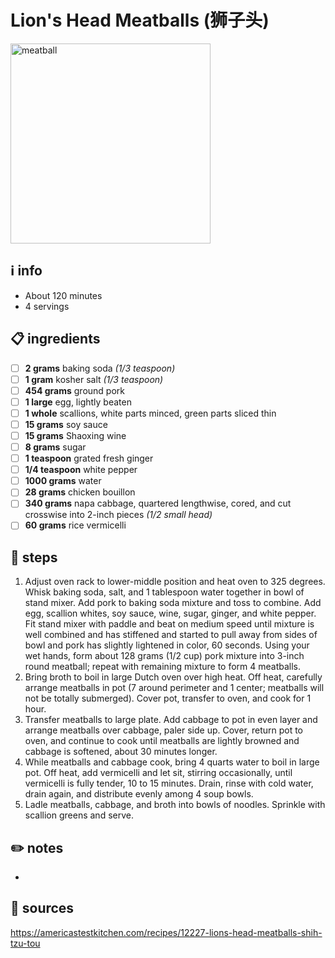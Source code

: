# Lion's Head Meatballs (狮子头)  
<img src="https://res.cloudinary.com/hksqkdlah/image/upload/SFS_lions_head_meatballs_063_1_xffnvp.jpg" alt="meatball" width="320"/>  

## ℹ️ info  
* About 120 minutes  
* 4 servings  

## 📋 ingredients  
- [ ] **2	grams**	baking soda *(1/3	teaspoon)*
- [ ] **1	gram**	kosher salt *(1/3	teaspoon)*
- [ ] **454	grams**	ground pork
- [ ] **1	large**	egg, lightly beaten
- [ ] **1	whole**	scallions, white parts minced, green parts sliced thin
- [ ] **15	grams**	soy sauce
- [ ] **15	grams**	Shaoxing wine
- [ ] **8	grams**	sugar
- [ ] **1	teaspoon**	grated fresh ginger
- [ ] **1/4	teaspoon**	white pepper
- [ ] **1000	grams**	water
- [ ] **28	grams**	chicken bouillon
- [ ] **340	grams**	napa cabbage, quartered lengthwise, cored, and cut crosswise into 2-inch pieces *(1/2 small head)*
- [ ] **60	grams**	rice vermicelli

## 🔪 steps  
1.  Adjust oven rack to lower-middle position and heat oven to 325 degrees. Whisk baking soda, salt, and 1 tablespoon water together in bowl of stand mixer. Add pork to baking soda mixture and toss to combine. Add egg, scallion whites, soy sauce, wine, sugar, ginger, and white pepper. Fit stand mixer with paddle and beat on medium speed until mixture is well combined and has stiffened and started to pull away from sides of bowl and pork has slightly lightened in color, 60 seconds. Using your wet hands, form about 128 grams (1/2 cup) pork mixture into 3-inch round meatball; repeat with remaining mixture to form 4 meatballs.
2. Bring broth to boil in large Dutch oven over high heat. Off heat, carefully arrange meatballs in pot (7 around perimeter and 1 center; meatballs will not be totally submerged). Cover pot, transfer to oven, and cook for 1 hour.
3. Transfer meatballs to large plate. Add cabbage to pot in even layer and arrange meatballs over cabbage, paler side up. Cover, return pot to oven, and continue to cook until meatballs are lightly browned and cabbage is softened, about 30 minutes longer.
4. While meatballs and cabbage cook, bring 4 quarts water to boil in large pot. Off heat, add vermicelli and let sit, stirring occasionally, until vermicelli is fully tender, 10 to 15 minutes. Drain, rinse with cold water, drain again, and distribute evenly among 4 soup bowls.
5. Ladle meatballs, cabbage, and broth into bowls of noodles. Sprinkle with scallion greens and serve.

## ✏️ notes  
* 

## 🔗 sources  
https://americastestkitchen.com/recipes/12227-lions-head-meatballs-shih-tzu-tou  
